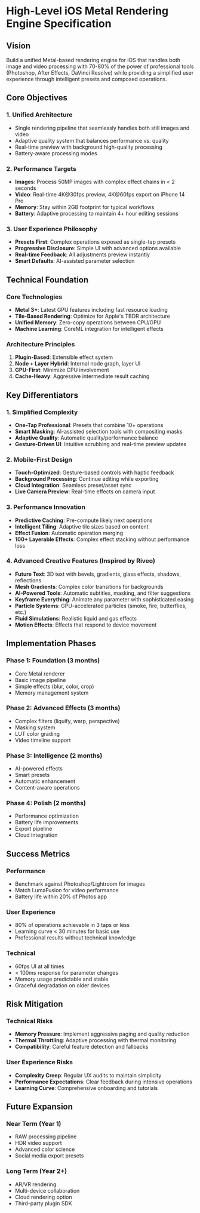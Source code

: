 # High-Level iOS Metal Rendering Engine Specification

## Vision
Build a unified Metal-based rendering engine for iOS that handles both image and video processing with 70-80% of the power of professional tools (Photoshop, After Effects, DaVinci Resolve) while providing a simplified user experience through intelligent presets and composed operations.

## Core Objectives

### 1. Unified Architecture
- Single rendering pipeline that seamlessly handles both still images and video
- Adaptive quality system that balances performance vs. quality
- Real-time preview with background high-quality processing
- Battery-aware processing modes

### 2. Performance Targets
- **Images**: Process 50MP images with complex effect chains in < 2 seconds
- **Video**: Real-time 4K@30fps preview, 4K@60fps export on iPhone 14 Pro
- **Memory**: Stay within 2GB footprint for typical workflows
- **Battery**: Adaptive processing to maintain 4+ hour editing sessions

### 3. User Experience Philosophy
- **Presets First**: Complex operations exposed as single-tap presets
- **Progressive Disclosure**: Simple UI with advanced options available
- **Real-time Feedback**: All adjustments preview instantly
- **Smart Defaults**: AI-assisted parameter selection

## Technical Foundation

### Core Technologies
- **Metal 3+**: Latest GPU features including fast resource loading
- **Tile-Based Rendering**: Optimize for Apple's TBDR architecture
- **Unified Memory**: Zero-copy operations between CPU/GPU
- **Machine Learning**: CoreML integration for intelligent effects

### Architecture Principles
1. **Plugin-Based**: Extensible effect system
2. **Node + Layer Hybrid**: Internal node graph, layer UI
3. **GPU-First**: Minimize CPU involvement
4. **Cache-Heavy**: Aggressive intermediate result caching

## Key Differentiators

### 1. Simplified Complexity
- **One-Tap Professional**: Presets that combine 10+ operations
- **Smart Masking**: AI-assisted selection tools with compositing masks
- **Adaptive Quality**: Automatic quality/performance balance
- **Gesture-Driven UI**: Intuitive scrubbing and real-time preview updates

### 2. Mobile-First Design
- **Touch-Optimized**: Gesture-based controls with haptic feedback
- **Background Processing**: Continue editing while exporting
- **Cloud Integration**: Seamless preset/asset sync
- **Live Camera Preview**: Real-time effects on camera input

### 3. Performance Innovation
- **Predictive Caching**: Pre-compute likely next operations
- **Intelligent Tiling**: Adaptive tile sizes based on content
- **Effect Fusion**: Automatic operation merging
- **100+ Layerable Effects**: Complex effect stacking without performance loss

### 4. Advanced Creative Features (Inspired by Riveo)
- **Future Text**: 3D text with bevels, gradients, glass effects, shadows, reflections
- **Mesh Gradients**: Complex color transitions for backgrounds
- **AI-Powered Tools**: Automatic subtitles, masking, and filter suggestions
- **Keyframe Everything**: Animate any parameter with sophisticated easing
- **Particle Systems**: GPU-accelerated particles (smoke, fire, butterflies, etc.)
- **Fluid Simulations**: Realistic liquid and gas effects
- **Motion Effects**: Effects that respond to device movement

## Implementation Phases

### Phase 1: Foundation (3 months)
- Core Metal renderer
- Basic image pipeline
- Simple effects (blur, color, crop)
- Memory management system

### Phase 2: Advanced Effects (3 months)
- Complex filters (liquify, warp, perspective)
- Masking system
- LUT color grading
- Video timeline support

### Phase 3: Intelligence (2 months)
- AI-powered effects
- Smart presets
- Automatic enhancement
- Content-aware operations

### Phase 4: Polish (2 months)
- Performance optimization
- Battery life improvements
- Export pipeline
- Cloud integration

## Success Metrics

### Performance
- Benchmark against Photoshop/Lightroom for images
- Match LumaFusion for video performance
- Battery life within 20% of Photos app

### User Experience
- 80% of operations achievable in 3 taps or less
- Learning curve < 30 minutes for basic use
- Professional results without technical knowledge

### Technical
- 60fps UI at all times
- < 100ms response for parameter changes
- Memory usage predictable and stable
- Graceful degradation on older devices

## Risk Mitigation

### Technical Risks
- **Memory Pressure**: Implement aggressive paging and quality reduction
- **Thermal Throttling**: Adaptive processing with thermal monitoring
- **Compatibility**: Careful feature detection and fallbacks

### User Experience Risks
- **Complexity Creep**: Regular UX audits to maintain simplicity
- **Performance Expectations**: Clear feedback during intensive operations
- **Learning Curve**: Comprehensive onboarding and tutorials

## Future Expansion

### Near Term (Year 1)
- RAW processing pipeline
- HDR video support
- Advanced color science
- Social media export presets

### Long Term (Year 2+)
- AR/VR rendering
- Multi-device collaboration
- Cloud rendering option
- Third-party plugin SDK